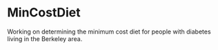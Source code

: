 # MinCostDiet

Working on determining the minimum cost diet for people with diabetes living in the Berkeley area.
